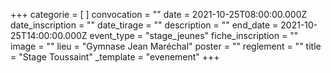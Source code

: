 +++
categorie = [ ]
convocation = ""
date = 2021-10-25T08:00:00.000Z
date_inscription = ""
date_tirage = ""
description = ""
end_date = 2021-10-25T14:00:00.000Z
event_type = "stage_jeunes"
fiche_inscription = ""
image = ""
lieu = "Gymnase Jean Maréchal"
poster = ""
reglement = ""
title = "Stage Toussaint"
_template = "evenement"
+++

